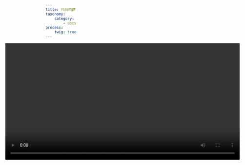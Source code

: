 ```yaml
---
title: 代码构建
taxonomy:
    category:
        - docs
process:
    twig: true
---
```


<video controls="1" style="width: 80%;height: auto;position: absolute;left: 10%;"><source src="https://dn-daoweb-resource.qbox.me/daocloud-video.mp4">Your browser does not support the <mark class="highlight">video</mark> tag.</video>